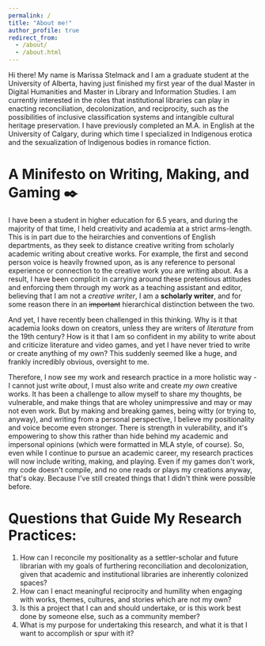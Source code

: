 ```yaml
---
permalink: /
title: "About me!"
author_profile: true
redirect_from: 
  - /about/
  - /about.html
---
```


Hi there! My name is Marissa Stelmack and I am a graduate student at the University of Alberta, having just finished my first year of the dual Master in Digital Humanities and Master in Library and Information Studies. I am currently interested in the roles that institutional libraries can play in enacting reconciliation, decolonization, and reciprocity, such as the possibilities of inclusive classification systems and intangible cultural heritage preservation. I have previously completed an M.A. in English at the University of Calgary, during which time I specialized in Indigenous erotica and the sexualization of Indigenous bodies in romance fiction.

A Minifesto on Writing, Making, and Gaming ✒️
======
I have been a student in higher education for 6.5 years, and during the majority of that time, I held creativity and academia at a strict arms-length. This is in part due to the heirarchies and conventions of English departments, as they seek to distance creative writing from scholarly academic writing about creative works. For example, the first and second person voice is heavily frowned upon, as is any reference to personal experience or connection to the creative work you are writing about. As a result, I have been complicit in carrying around these pretentious attitudes and enforcing them through my work as a teaching assistant and editor, believing that I am not a *creative writer*, I am a **scholarly writer**, and for some reason there in an ~~important~~ hierarchical distinction between the two. 

And yet, I have recently been challenged in this thinking. Why is it that academia looks down on creators, unless they are writers of *literature* from the 19th century? How is it that I am so confident in my ability to write about and criticize literature and video games, and yet I have never tried to write or create anything of my own? This suddenly seemed like a huge, and frankly incredibly obvious, oversight to me. 

Therefore, I now see my work and research practice in a more holistic way - I cannot just write *about*, I must also write and create *my own* creative works. It has been a challenge to allow myself to share my thoughts, be vulnerable, and make things that are wholey unimpressive and may or may not even work. But by making and breaking games, being witty (or trying to, anyway), and writing from a personal perspective, I believe my positionality and voice become even stronger. There is strength in vulerability, and it's empowering to show this rather than hide behind my academic and impersonal opinions (which were formatted in MLA style, of course). So, even while I continue to pursue an academic career, my research practices will now include writing, making, and playing. Even if my games don't work, my code doesn't compile, and no one reads or plays my creations anyway, that's okay. Because I've still created things that I didn't think were possible before. 

Questions that Guide My Research Practices:
======
1. How can I reconcile my positionality as a settler-scholar and future librarian with my goals of furthering reconciliation and decolonization, given that academic and institutional libraries are inherently colonized spaces? 
2. How can I enact meaningful reciprocity and humility when engaging with works, themes, cultures, and stories which are not my own?
3. Is this a project that I can and should undertake, or is this work best done by someone else, such as a community member?
4. What is my purpose for undertaking this research, and what it is that I want to accomplish or spur with it?



